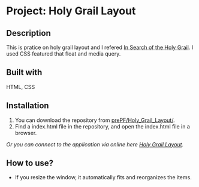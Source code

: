 # Project: Holy Grail Layout

## Description

This is pratice on holy grail layout and I refered <a href="http://alistapart.com/article/holygrail" target="_blank">In Search of the Holy Grail</a>. I used CSS featured that float and media query.

## Built with

HTML, CSS

## Installation

1. You can download the repository from
[prePF/Holy_Grail_Layout/](https://github.com/leiachung41/prePF/tree/master/Holy_Grail_Layout/).
2. Find a index.html file in the repository, and open the index.html file in a browser.

*Or you can connect to the application via online here [Holy Grail Layout](https://leiachung41.github.io/prePF/Holy_Grail_Layout/index.html).*

## How to use?

- If you resize the window, it automatically fits and reorganizes the items.
